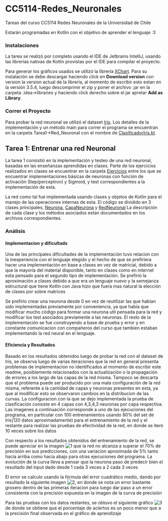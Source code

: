 # CC5114-Redes_Neuronales
Tareas del curso CC5114 Redes Neuronales de la Universidad de Chile

Estarán programadas en Kotlin con el objetivo de aprender el lenguaje :3

### Instalaciones
La tarea se realizó por completo usando el IDE de Jetbrains IntelliJ, usando las librerías nativas de Kotlin provistas 
por el IDE para compilar el proyecto.

Para generar los gráficos usados se utilizó la librería [XChart](https://knowm.org/open-source/XChart/). Para su instalación
se debe descargar haciendo click en __Download version__ con version la version actual de la librería, al momento de escribir 
esto estan en la versión 3.5.4, luego descomprimir el zip y poner el archivo .jar en la carpeta .idea->libraries y haciendo click 
derecho sobre el jar apretar __Add as Library__.

### Correr el Proyecto
Para probar la red neuronal se utilizó el dataset [Iris](https://archive.ics.uci.edu/ml/datasets/Iris). Los detalles
de la implementación y un método main para correr el programa se encuentran en la carpeta Tarea1->Red_Neuronal con el nombre
de [ClasificadorIris.kt]().



## Tarea 1: Entrenar una red Neuronal
La tarea 1 consistió en la implementación y testeo de una red neuronal, basadas en las enseñanzas aprendidas en clases.
Parte de los ejercicios realizados en clases se encuentrar en la carpeta [Ejercicios]() entre los que se encuentrar implementaciones
básicas de neuronas con función de activación Step(perceptron) y Sigmoid, y test correspondientes a la implementación de esta.
 
La red como tal fue implementada usando clases y objetos de Kotlin para el manejo de las operaciones internas de esta. El código
se dividido en 3 clases principales, [Neurona](https://github.com/terrypls/CC5114-Redes_Neuronales/blob/master/src/Tarea1/Red_Neuronal/Neurona.kt),
 [CapaNeurona](https://github.com/terrypls/CC5114-Redes_Neuronales/blob/master/src/Tarea1/Red_Neuronal/CapaNeurona.kt)
   y [RedNeuronal]( https://github.com/terrypls/CC5114-Redes_Neuronales/blob/master/src/Tarea1/Red_Neuronal/RedNeuronal.kt)
La descripción de cada clase y los métodos asociados estan documentados en los archivos correspondientes.

### Análisis
#### Implementacion y dificultads
Una de las principales dificultades de la implementación tuvo relacion con la inexperiencia con el lenguaje elegido
y el hecho de que se prefiriera hacer una implementación en base a clases  en vez de matricial, debido a que la mayoría del
material disponible, tanto en clases como en internet esta pensado para el segundo tipo de implementación. Se prefirió la 
aproximación a clases debido a que era un lenguaje nuevo y la semejanza estructural que tiene Kotlin  con Java hizo
que fuera mas natural la elección de clases por sobre matrices

Se prefirio crear una neurona desde 0 en vez de reutilizar las que habían sido implementadas previamente por conveniencia,
ya que había que modificar mucho código para formar una neurona util pensada para la red y modificar los test asociados 
previamente a las neuronas. El resto de la implementación se fue construyendo a base de prueba y error y en constante comunicacion
con compañeros del curso que tambien estaban implementando la red neural en el lenguaje.

#### Eficiencia y Resultados

Basado en los resultados obtenidos luego de probar la red con el dataset de Iris, se observa luego de varias iteraciones
que la red en general presenta problemas de implementacion no identificados al momento de escribir este readme, posiblemente
relacionados con la actualización o la propagación de errores a los largo de las capas de la red misma. Tampoco se descarta 
que el problema puede ser producido por una mala configuración de la red misma, referente a la cantidad de capas y neuronas
presentes en esta, ya que al modificar esto se observaron cambios en la distribucion de las curvas. La configuracion con la 
que se dejo implementada la prueba de clasificación consiste en 4 capas con 4,3,4,3 neuronas por capa respectiva. Las imagenes
a continuación corresponde a uno de las ejecuciones del programa, en particular con 100 entrenamientos usando 80% del set
de Iris(120 datos aproximadamente) para el entrenamiento de la red y el restante para realizar las pruebas de efectividad 
de la red, en donde se iteró 10 veces sobre los datos 


Con respecto a los resultados obtenidos del entrenamiento de la red, se puede apreciar en la imagen ![1](/Assets/Aprendizaje.png "Curva de aprendizaje") 
que la red no alcanza a superar el 70% de precisión en sus predicciones, con una variacion aproximada de 5% tanto hacia arriba como hacia abajo para otras 
 ejecuciones del programa. La evolución de la curva lleva a pensar que la neurona paso de predecir bien el resultado del input
 dado desde 1 cada 3 veces a 2 cada 3 veces
 
 El error se calculo usando la fórmula del error cuadrático medio, dando por resultado la siguiente imagen
 ![2](/Assets/Error.png "Curva de error"), en donde se nota un error bastante grosero dentro de las primeras iteracion 
 para luego dar paso a un error consistente con la precisión expuesta en la imagen de la curva de precisión
 
 Para las pruebas con los datos restantes, se obtuvo el siguiente gráfico ![3](/Assets/Test.png "Porcentaje de aciertos")
  de donde se obtiene que el porcentaje de aciertos es un poco menor que a la precisión final observada en el gráfico de 
  aprendizaje
  
 
  

